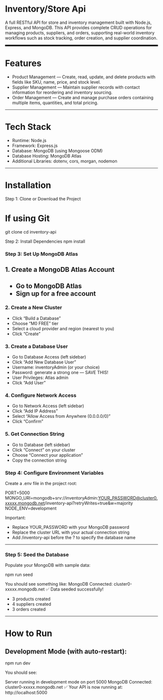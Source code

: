 <H1>Inventory/Store Api</H1>

A full RESTful API for store and inventory management built with Node.js, Express, and MongoDB. This API provides complete CRUD operations for managing products, suppliers, and orders, supporting real-world inventory workflows such as stock tracking, order creation, and supplier coordination.
<hr style="border: 2px solid black;">
<h1>Features</h1>

<ul>
  <li>Product Management — Create, read, update, and delete products with fields like SKU, name, price, and stock level.</li>
  <li>Supplier Management — Maintain supplier records with contact information for reordering and inventory sourcing.</li>
  <li>Order Management — Create and manage purchase orders containing multiple items, quantities, and total pricing.</li>
</ul>

<hr>
<h1>Tech Stack</h1>

<ul>
  <li>Runtime: Node.js</li>
  <li>Framework: Express.js</li>
  <li>Database: MongoDB (using Mongoose ODM)</li>
  <li>Database Hosting: MongoDB Atlas</li>
  <li>Additional Libraries: dotenv, cors, morgan, nodemon</li>
</ul>
<hr>
<h1>Installation</h1>

Step 1: Clone or Download the Project
# If using Git
git clone <your-repository-url>
cd inventory-api

Step 2: Install Dependencies
npm install

<h3>Step 3: Set Up MongoDB Atlas</h3>
<h2>1. Create a MongoDB Atlas Account<h2/>
  
<ul>
  <li>Go to MongoDB Atlas </li>
  <li>Sign up for a free account</li>
</ul>

<h3>2. Create a New Cluster</h3>
<ul>
  <li>Click “Build a Database”</li>
  <li>Choose “M0 FREE” tier</li>
  <li>Select a cloud provider and region (nearest to you)</li>
  <li>Click “Create”</li>
</ul>

<h3>3. Create a Database User</h3>
<ul>
  <li>Go to Database Access (left sidebar)</li>
  <li>Click “Add New Database User”</li>
  <li>Username: inventoryAdmin (or your choice)</li>
  <li>Password: generate a strong one — SAVE THIS!</li>
  <li>User Privileges: Atlas admin</li>
  <li>Click “Add User”</li>
</ul>

<h3>4. Configure Network Access</h3>
<ul>
  <li>Go to Network Access (left sidebar)</li>
  <li>Click “Add IP Address”</li>
  <li>Select “Allow Access from Anywhere (0.0.0.0/0)”</li>
  <li>Click “Confirm”</li>
</ul>

<h3>5. Get Connection String</h3>
<ul>
  <li>Go to Database (left sidebar)</li>
  <li>Click “Connect” on your cluster</li>
  <li>Choose “Connect your application”</li>
  <li>Copy the connection string</li>
</ul>

<h3>Step 4: Configure Environment Variables</h3>
Create a .env file in the project root:

PORT=5000
MONGO_URI=mongodb+srv://inventoryAdmin:YOUR_PASSWORD@cluster0.xxxxx.mongodb.net/inventory-api?retryWrites=true&w=majority
NODE_ENV=development

Important:
<ul>
  <li>Replace YOUR_PASSWORD with your MongoDB password</li>
  <li>Replace the cluster URL with your actual connection string</li>
  <li>Add /inventory-api before the ? to specify the database name</li>
</ul>

<hr>
<h3>Step 5: Seed the Database</h3>
Populate your MongoDB with sample data:

npm run seed

You should see something like:
MongoDB Connected: cluster0-xxxxx.mongodb.net
✅ Data seeded successfully!
   - 3 products created
   - 4 suppliers created
   - 3 orders created
<hr>
<h1>How to Run</h1>
<h2>Development Mode (with auto-restart):</h2>
npm run dev

You should see:

Server running in development mode on port 5000
MongoDB Connected: cluster0-xxxxx.mongodb.net
✅ Your API is now running at: http://localhost:5000


